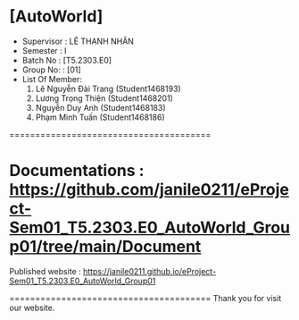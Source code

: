 [AutoWorld]
=======================================
+ Supervisor		: LÊ THANH NHÂN
+ Semester		: I	
+ Batch No		: [T5.2303.E0]	
+ Group No:		: [01]
+ List Of Member:
	1. Lê Nguyễn Đài Trang  	(Student1468193)
	2. Lương Trọng Thiện		(Student1468201)
	3. Nguyễn Duy Anh 		(Student1468183)
	4. Phạm Minh Tuấn 		(Student1468186)
	
=======================================

Documentations : https://github.com/janile0211/eProject-Sem01_T5.2303.E0_AutoWorld_Group01/tree/main/Document
=======================================

Published website : https://janile0211.github.io/eProject-Sem01_T5.2303.E0_AutoWorld_Group01

=======================================
Thank you for visit our website.
